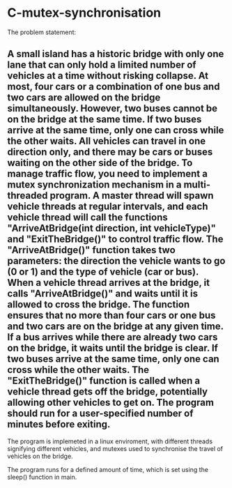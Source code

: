 # C-mutex-synchronisation
The problem statement:

A small island has a historic bridge with only one lane that can only hold a limited number of vehicles at a
time without risking collapse. At most, four cars or a combination of one bus and two cars are allowed on
the bridge simultaneously. However, two buses cannot be on the bridge at the same time. If two buses
arrive at the same time, only one can cross while the other waits. All vehicles can travel in one direction
only, and there may be cars or buses waiting on the other side of the bridge.
To manage traffic flow, you need to implement a mutex synchronization mechanism in a multi-threaded
program. A master thread will spawn vehicle threads at regular intervals, and each vehicle thread will call
the functions "ArriveAtBridge(int direction, int vehicleType)" and "ExitTheBridge()" to control traffic
flow.
The "ArriveAtBridge()" function takes two parameters: the direction the vehicle wants to go (0 or 1) and
the type of vehicle (car or bus). When a vehicle thread arrives at the bridge, it calls "ArriveAtBridge()" and
waits until it is allowed to cross the bridge. The function ensures that no more than four cars or one bus
and two cars are on the bridge at any given time. If a bus arrives while there are already two cars on the
bridge, it waits until the bridge is clear. If two buses arrive at the same time, only one can cross while the
other waits.
The "ExitTheBridge()" function is called when a vehicle thread gets off the bridge, potentially allowing
other vehicles to get on. The program should run for a user-specified number of minutes before exiting.
---------------------------------------------------------------------------------------------------------------

The program is implemeted in a linux enviroment, with different threads signifying different vehicles, and mutexes used
to synchronise the travel of vehicles on the bridge. 

The program runs for a defined amount of time, which is set using the sleep() function in main.
